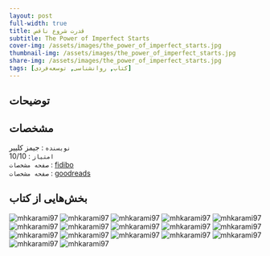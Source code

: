 ```yaml
---
layout: post
full-width: true
title: قدرت شروع ناقص
subtitle: The Power of Imperfect Starts
cover-img: /assets/images/the_power_of_imperfect_starts.jpg
thumbnail-img: /assets/images/the_power_of_imperfect_starts.jpg
share-img: /assets/images/the_power_of_imperfect_starts.jpg
tags: [کتاب, روانشناسی, توسعه‌فردی]
---
```


## توضیحات


## مشخصات
`نویسنده` : جیمز کلییر   
`امتیاز` : 10/10  
`صفحه مشخصات` : [fidibo](https://fidibo.com/book/135684-%D9%82%D8%AF%D8%B1%D8%AA-%D8%B4%D8%B1%D9%88%D8%B9-%D9%86%D8%A7%D9%82%D8%B5)  
`صفحه مشخصات` : [goodreads](https://www.goodreads.com/book/show/60524291)  


## بخش‌هایی از کتاب
![mhkarami97](/assets/images/the_power_of_imperfect_starts/01.jpg)
![mhkarami97](/assets/images/the_power_of_imperfect_starts/02.jpg)
![mhkarami97](/assets/images/the_power_of_imperfect_starts/03.jpg)
![mhkarami97](/assets/images/the_power_of_imperfect_starts/04.jpg)
![mhkarami97](/assets/images/the_power_of_imperfect_starts/05.jpg)
![mhkarami97](/assets/images/the_power_of_imperfect_starts/06.jpg)
![mhkarami97](/assets/images/the_power_of_imperfect_starts/07.jpg)
![mhkarami97](/assets/images/the_power_of_imperfect_starts/08.jpg)
![mhkarami97](/assets/images/the_power_of_imperfect_starts/09.jpg)
![mhkarami97](/assets/images/the_power_of_imperfect_starts/10.jpg)
![mhkarami97](/assets/images/the_power_of_imperfect_starts/11.jpg)
![mhkarami97](/assets/images/the_power_of_imperfect_starts/12.jpg)
![mhkarami97](/assets/images/the_power_of_imperfect_starts/13.jpg)
![mhkarami97](/assets/images/the_power_of_imperfect_starts/14.jpg)
![mhkarami97](/assets/images/the_power_of_imperfect_starts/15.jpg)
![mhkarami97](/assets/images/the_power_of_imperfect_starts/16.jpg)
![mhkarami97](/assets/images/the_power_of_imperfect_starts/17.jpg)